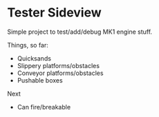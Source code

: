 Tester Sideview
===============

Simple project to test/add/debug MK1 engine stuff.

Things, so far:

- Quicksands
- Slippery platforms/obstacles
- Conveyor platforms/obstacles
- Pushable boxes

Next

- Can fire/breakable